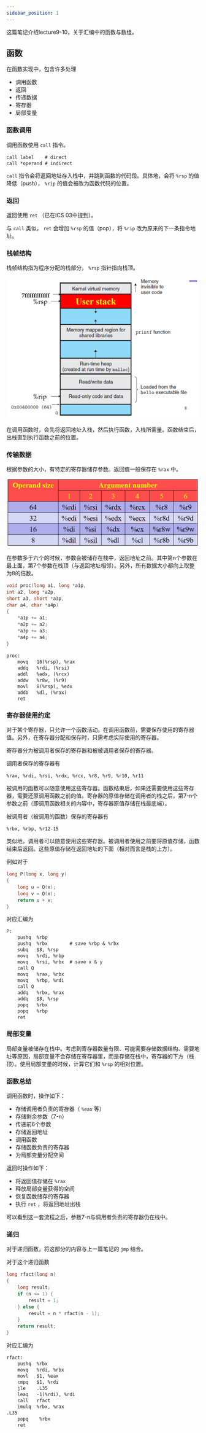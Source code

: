 ```yaml
---
sidebar_position: 1
---
```


这篇笔记介绍lecture9-10，关于汇编中的函数与数组。  

## 函数

在函数实现中，包含许多处理

- 调用函数
- 返回
- 传递数据
- 寄存器
- 局部变量

### 函数调用

调用函数使用 ``call`` 指令。  

```x86asm
call label    # direct
call *operand # indirect
```

``call`` 指令会将返回地址存入栈中，并跳到函数的代码段。具体地，会将 ``%rsp`` 的值降低（push）， ``%rip`` 的值会被改为函数代码的位置。  

### 返回

返回使用 ``ret`` （已在ICS 03中提到）。

与 ``call`` 类似， ``ret`` 会增加 ``%rsp`` 的值（pop），将 ``%rip`` 改为原来的下一条指令地址。  

### 栈帧结构

栈帧结构指为程序分配的栈部分， ``%rsp`` 指针指向栈顶。  

![stack frame](./img/stack%20frame.png)  

在调用函数时，会先将返回地址入栈，然后执行函数，入栈所需量。函数结束后，出栈直到执行函数之前的位置。  

### 传输数据

根据参数的大小，有特定的寄存器储存参数。返回值一般保存在 ``%rax`` 中。  

![arguments](./img/arguments.png)

在参数多于六个的时候，参数会被储存在栈中，返回地址之前。其中第n个参数在最上面，第7个参数在栈顶（与返回地址相邻）。另外，所有数据大小都向上取整为8的倍数。    

```C
void proc(long a1, long *a1p,
int a2, long *a2p,
short a3, short *a3p,
char a4, char *a4p)
{
    *a1p += a1;
    *a2p += a2;
    *a3p += a3;
    *a4p += a4;
}
```

```x86asm
proc:
    movq   16(%rsp), %rax
    addq   %rdi, (%rsi)
    addl   %edx, (%rcx)
    addw   %r8w, (%r9)
    movl   8(%rsp), %edx
    addb   %dl, (%rax)
    ret
```

### 寄存器使用约定

对于某个寄存器，只允许一个函数活动。在调用函数前，需要保存使用的寄存器值。另外，在寄存器分配和保存时，只需考虑实际使用的寄存器。  

寄存器分为被调用者保存的寄存器和被被调用者保存的寄存器。  

调用者保存的寄存器有  

```x86asm
%rax, %rdi, %rsi, %rdx, %rcx, %r8, %r9, %r10, %r11
```

被调用的函数可以随意使用这些寄存器。函数结束后，如果还需要使用这些寄存器，需要还原调用函数之前的值。寄存器的原值存储在调用者的栈之后，第7-n个参数之前（即调用函数相关的内容中，寄存器原值存储在栈最底端）。  

被调用者（被调用的函数）保存的寄存器有  

```x86asm
%rbx, %rbp, %r12-15
```

类似地，调用者可以随意使用这些寄存器。被调用者使用之前要将原值存储，函数结束后返回。这些原值存储在返回地址的下面（相对而言是栈的上方）。  

例如对于

```C
long P(long x, long y)
{
    long u = Q(x);
    long v = Q(x);
    return u + v;
}
```

对应汇编为  

```x86asm
P:
    pushq  %rbp
    pushq  %rbx        # save %rbp & %rbx
    subq   $8, %rsp
    movq   %rdi, %rbp
    movq   %rsi, %rbx  # save x & y
    call Q
    movq   %rax, %rbx
    movq   %rbp, %rdi
    call Q
    addq   %rbx, %rax
    addq   $8, %rsp
    popq   %rbx
    popq   %rbp
    ret
```

### 局部变量

局部变量被储存在栈中。考虑到寄存器数量有限、可能需要存储数据结构、需要地址等原因，局部变量不会存储在寄存器里，而是存储在栈中，寄存器的下方（栈顶）。使用局部变量的时候，计算它们和 ``%rsp`` 的相对位置。  

### 函数总结

调用函数时，操作如下：  

- 存储调用者负责的寄存器（ ``%eax`` 等）
- 存储剩余参数（7-n）
- 传递前6个参数
- 存储返回地址
- 调用函数
- 存储函数负责的寄存器
- 为局部变量分配空间

返回时操作如下：  

- 将返回值存储在 ``%rax``
- 释放局部变量获得的空间
- 恢复函数储存的寄存器
- 执行 ``ret`` ，将返回地址出栈

可以看到这一套流程之后，参数7-n与调用者负责的寄存器仍在栈中。  

### 递归

对于递归函数，将这部分的内容与上一篇笔记的 ``jmp`` 结合。  

对于这个递归函数

```C
long rfact(long n)
{
    long result;
    if (n <= 1) {
        result = 1;
    } else {
        result = n * rfact(n - 1);
    }
    return result;
}
```

对应汇编为

```x86asm
rfact:				
    pushq  %rbx
    movq   %rdi, %rbx
    movl   $1, %eax
    cmpq   $1, %rdi
    jle    .L35
    leaq   -1(%rdi), %rdi
    call   rfact
    imulq  %rbx, %rax
.L35
    popq 	%rbx
    ret
```